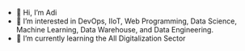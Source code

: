 - 👋 Hi, I’m Adi
- 👀 I’m interested in DevOps, IIoT, Web Programming, Data Science, Machine Learning, Data Warehouse, and Data Engineering.
- 🌱 I’m currently learning the All Digitalization Sector

<!---
- 📫 How to reach me ...

angkasatech/angkasatech is a ✨ special ✨ repository because its `README.md` (this file) appears on your GitHub profile.
You can click the Preview link to take a look at your changes.
--->
